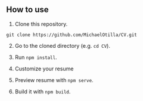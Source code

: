 ## How to use

1. Clone this repository.
```
git clone https://github.com/MichaelOtilla/CV.git
```

2. Go to the cloned directory (e.g. `cd CV`).

3. Run `npm install`.

4. Customize your resume

5. Preview resume with `npm serve`.

6. Build it with `npm build`.
